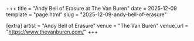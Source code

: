 +++
title = "Andy Bell of Erasure at The Van Buren"
date = 2025-12-09
template = "page.html"
slug = "2025-12-09-andy-bell-of-erasure"

[extra]
artist = "Andy Bell of Erasure"
venue = "The Van Buren"
venue_url = "https://www.thevanburen.com/"
+++
